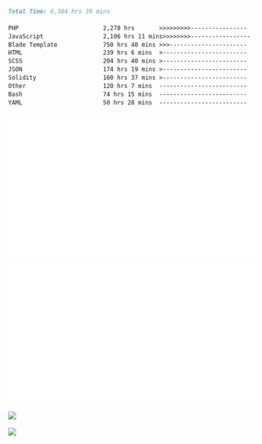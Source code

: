 <!--START_SECTION:waka-->

```markdown
Total Time: 6,384 hrs 39 mins

PHP                        2,278 hrs       >>>>>>>>>----------------   35.02 %
JavaScript                 2,106 hrs 11 mins>>>>>>>>-----------------   32.38 %
Blade Template             750 hrs 40 mins >>>----------------------   11.54 %
HTML                       239 hrs 6 mins  >------------------------   03.68 %
SCSS                       204 hrs 40 mins >------------------------   03.15 %
JSON                       174 hrs 19 mins >------------------------   02.68 %
Solidity                   160 hrs 37 mins >------------------------   02.47 %
Other                      120 hrs 7 mins  -------------------------   01.85 %
Bash                       74 hrs 15 mins  -------------------------   01.14 %
YAML                       50 hrs 28 mins  -------------------------   00.78 %
```

<!--END_SECTION:waka-->

![](https://raw.githubusercontent.com/DrMaxis/github-stats-transparent/output/generated/overview.svg)
![](https://raw.githubusercontent.com/DrMaxis/github-stats-transparent/output/generated/languages.svg)

![](https://git-readme-stats-drmaxis-projects.vercel.app/api?username=drmaxis&show_icons=true&theme=outrun&count_private=true&show=reviews,discussions_started,discussions_answered,prs_merged,prs_merged_percentage&custom_title=2024%20Github%20Rank)
 
<a href="https://count.getloli.com/"><img src="https://count.getloli.com/get/@:maxis-the-alchemist?theme=rule34"></a>
<!-- https://count.getloli.com/get/@alchemist?theme=rule34 -->
<br>
